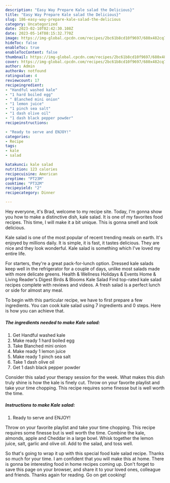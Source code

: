 ```yaml
---
description: "Easy Way Prepare Kale salad the Delicious}"
title: "Easy Way Prepare Kale salad the Delicious}"
slug: 186-easy-way-prepare-kale-salad-the-delicious
category: Uncategorized
date: 2023-02-10T02:42:30.108Z
date: 2023-05-14T08:15:32.770Z
image: https://img-global.cpcdn.com/recipes/2bc61b8cd10f9697/680x482cq70/kale-salad-recipe-main-photo.jpg
hideToc: false
enableToc: true
enableTocContent: false
thumbnail: https://img-global.cpcdn.com/recipes/2bc61b8cd10f9697/680x482cq70/kale-salad-recipe-main-photo.jpg
cover: https://img-global.cpcdn.com/recipes/2bc61b8cd10f9697/680x482cq70/kale-salad-recipe-main-photo.jpg
author: Admin
authorAv: notfound
ratingvalue: 4
reviewcount: 17
recipeingredient:
- "Handful washed kale"
- "1 hard boiled egg"
- " Blanched mini onion"
- "1 lemon juice"
- "1 pinch sea salt"
- "1 dash olive oil"
- "1 dash black pepper powder"
recipeinstructions:

- "Ready to serve and ENJOY!"
categories:
- Recipe
tags:
- kale
- salad

katakunci: kale salad 
nutrition: 123 calories
recipecuisine: American
preptime: "PT23M"
cooktime: "PT32M"
recipeyield: "2"
recipecategory: Dinner

---
```



Hey everyone, it's Brad, welcome to my recipe site. Today, I'm gonna show you how to make a distinctive dish, kale salad. It is one of my favorites food recipes. This time, I will make it a bit unique. This is gonna smell and look delicious.

Kale salad is one of the most popular of recent trending meals on earth. It's enjoyed by millions daily. It is simple, it is fast, it tastes delicious. They are nice and they look wonderful. Kale salad is something which I've loved my entire life.

For starters, they&#39;re a great pack-for-lunch option. Dressed kale salads keep well in the refrigerator for a couple of days, unlike most salads made with more delicate greens. Health &amp; Wellness Holidays &amp; Events Home &amp; Living Reader&#39;s Digest Birds &amp; Blooms Kale Salad Find top-rated kale salad recipes complete with reviews and videos. A fresh salad is a perfect lunch or side for almost any meal.


To begin with this particular recipe, we have to first prepare a few ingredients. You can cook kale salad using 7 ingredients and 0 steps. Here is how you can achieve that.

<!--inarticleads1-->

##### The ingredients needed to make Kale salad:

1. Get Handful washed kale
1. Make ready 1 hard boiled egg
1. Take  Blanched mini onion
1. Make ready 1 lemon juice
1. Make ready 1 pinch sea salt
1. Take 1 dash olive oil
1. Get 1 dash black pepper powder


Consider this salad your therapy session for the week. What makes this dish truly shine is how the kale is finely cut. Throw on your favorite playlist and take your time chopping. This recipe requires some finesse but is well worth the time. 

<!--inarticleads2-->

##### Instructions to make Kale salad:


1. Ready to serve and ENJOY!

Throw on your favorite playlist and take your time chopping. This recipe requires some finesse but is well worth the time. Combine the kale, almonds, apple and Cheddar in a large bowl. Whisk together the lemon juice, salt, garlic and olive oil. Add to the salad, and toss well. 

So that's going to wrap it up with this special food kale salad recipe. Thanks so much for your time. I am confident that you will make this at home. There is gonna be interesting food in home recipes coming up. Don't forget to save this page on your browser, and share it to your loved ones, colleague and friends. Thanks again for reading. Go on get cooking!
